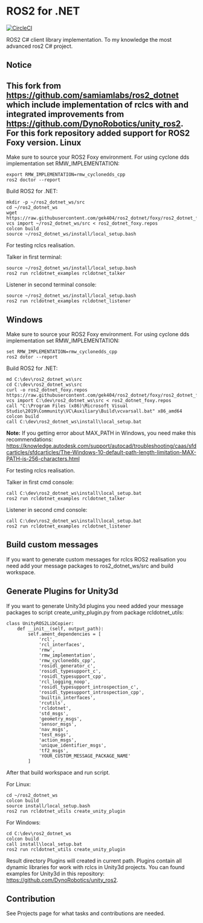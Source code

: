 ROS2 for .NET
=============

[![CircleCI](https://circleci.com/gh/samiamlabs/ros2_dotnet/tree/dashing.svg?style=svg)](https://circleci.com/gh/samiamlabs/ros2_dotnet/tree/master)

ROS2 C# client library implementation. To my knowledge the most advanced ros2 C# project.

Notice
------

This fork from https://github.com/samiamlabs/ros2_dotnet which include implementation of rclcs with and integrated improvements from https://github.com/DynoRobotics/unity_ros2. For this fork repository added support for ROS2 Foxy version.
Linux
-----

Make sure to source your ROS2 Foxy environment. For using cyclone dds implementation set RMW_IMPLEMENTATION:

```
export RMW_IMPLEMENTATION=rmw_cyclonedds_cpp
ros2 doctor --report
```

Build ROS2 for .NET:

```
mkdir -p ~/ros2_dotnet_ws/src
cd ~/ros2_dotnet_ws
wget https://raw.githubusercontent.com/gek404/ros2_dotnet/foxy/ros2_dotnet_foxy.repos
vcs import ~/ros2_dotnet_ws/src < ros2_dotnet_foxy.repos
colcon build
source ~/ros2_dotnet_ws/install/local_setup.bash
```
For testing rclcs realisation.

Talker in first terminal:

```
source ~/ros2_dotnet_ws/install/local_setup.bash
ros2 run rcldotnet_examples rcldotnet_talker
```
Listener in second terminal console:
```
source ~/ros2_dotnet_ws/install/local_setup.bash
ros2 run rcldotnet_examples rcldotnet_listener
```

Windows
-----

Make sure to source your ROS2 Foxy environment. For using cyclone dds implementation set RMW_IMPLEMENTATION:

```
set RMW_IMPLEMENTATION=rmw_cyclonedds_cpp
ros2 dotor --report
```

Build ROS2 for .NET:

```
md C:\dev\ros2_dotnet_ws\src
cd C:\dev\ros2_dotnet_ws\src
curl -o ros2_dotnet_foxy.repos https://raw.githubusercontent.com/gek404/ros2_dotnet/foxy/ros2_dotnet_foxy.repos
vcs import C:\dev\ros2_dotnet_ws\src < ros2_dotnet_foxy.repos
call "C:\Program Files (x86)\Microsoft Visual Studio\2019\Community\VC\Auxiliary\Build\vcvarsall.bat" x86_amd64
colcon build
call C:\dev\ros2_dotnet_ws\install\local_setup.bat
```

**Note:** If you getting error about MAX_PATH in Windows, you need make this recommendations: https://knowledge.autodesk.com/support/autocad/troubleshooting/caas/sfdcarticles/sfdcarticles/The-Windows-10-default-path-length-limitation-MAX-PATH-is-256-characters.html      

For testing rclcs realisation.

Talker in first cmd console:

```
call C:\dev\ros2_dotnet_ws\install\local_setup.bat
ros2 run rcldotnet_examples rcldotnet_talker
```

Listener in second cmd console:

```
call C:\dev\ros2_dotnet_ws\install\local_setup.bat
ros2 run rcldotnet_examples rcldotnet_listener
```

Build custom messages
-----

If you want to generate custom messages for rclcs ROS2 realisation you need add your message packages to ros2_dotnet_ws/src and build workspace.

Generate Plugins for Unity3d
-----

If you want to generate Unity3d plugins you need added your message packages to script create_unity_plugin.py from package rcldotnet_utils:

```
class UnityROS2LibCopier:
    def __init__(self, output_path):
        self.ament_dependencies = [
            'rcl',
            'rcl_interfaces',
            'rmw',
            'rmw_implementation',
            'rmw_cyclonedds_cpp',
            'rosidl_generator_c',
            'rosidl_typesupport_c',
            'rosidl_typesupport_cpp',
            'rcl_logging_noop',
            'rosidl_typesupport_introspection_c',
            'rosidl_typesupport_introspection_cpp',
            'builtin_interfaces',
            'rcutils',
            'rcldotnet',
            'std_msgs',
            'geometry_msgs',
            'sensor_msgs',
            'nav_msgs',
            'test_msgs',
            'action_msgs',
            'unique_identifier_msgs',
            'tf2_msgs',
            'YOUR_CUSTOM_MESSAGE_PACKAGE_NAME'
        ]
```

After that build workspace and run script. 

For Linux:

```
cd ~/ros2_dotnet_ws
colcon build
source install/local_setup.bash
ros2 run rcldotnet_utils create_unity_plugin
```

For Windows:

```
cd C:\dev\ros2_dotnet_ws
colcon build
call install\local_setup.bat
ros2 run rcldotnet_utils create_unity_plugin
```

Result directory Plugins will created in current path. Plugins contain all dynamic libraries for work with rclcs in Unity3d projects. You can found examples for Unity3d in this repository: https://github.com/DynoRobotics/unity_ros2.

Contribution
------

See Projects page for what tasks and contributions are needed.
